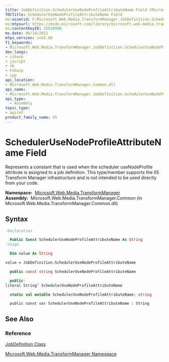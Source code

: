 ```yaml
---
title: JobDefinition.SchedulerUseNodeProfileAttributeName Field (Microsoft.Web.Media.TransformManager)
TOCTitle: SchedulerUseNodeProfileAttributeName Field
ms:assetid: F:Microsoft.Web.Media.TransformManager.JobDefinition.SchedulerUseNodeProfileAttributeName
ms:mtpsurl: https://msdn.microsoft.com/library/microsoft.web.media.transformmanager.jobdefinition.schedulerusenodeprofileattributename(v=VS.90)
ms:contentKeyID: 35520998
ms.date: 06/14/2012
mtps_version: v=VS.90
f1_keywords:
- Microsoft.Web.Media.TransformManager.JobDefinition.SchedulerUseNodeProfileAttributeName
dev_langs:
- csharp
- jscript
- vb
- FSharp
- cpp
api_location:
- Microsoft.Web.Media.TransformManager.Common.dll
api_name:
- Microsoft.Web.Media.TransformManager.JobDefinition.SchedulerUseNodeProfileAttributeName
api_type:
  - Assembly
topic_type:
- apiref
product_family_name: VS
---
```


# SchedulerUseNodeProfileAttributeName Field

Represents a constant that is used when the scheduler useNodeProfile attribute is assigned to a job definition. This type/member supports the IIS Transform Manager infrastructure and is not intended to be used directly from your code.

**Namespace:**  [Microsoft.Web.Media.TransformManager](microsoft-web-media-transformmanager-namespace.md)  
**Assembly:**  Microsoft.Web.Media.TransformManager.Common (in Microsoft.Web.Media.TransformManager.Common.dll)

## Syntax

```vb
'Declaration

  Public Const SchedulerUseNodeProfileAttributeName As String
'Usage

  Dim value As String

value = JobDefinition.SchedulerUseNodeProfileAttributeName
```

```csharp
  public const string SchedulerUseNodeProfileAttributeName
```

```cpp
  public:
literal String^ SchedulerUseNodeProfileAttributeName
```

``` fsharp
  static val mutable SchedulerUseNodeProfileAttributeName: string
```

```jscript
  public const var SchedulerUseNodeProfileAttributeName : String
```

## See Also

### Reference

[JobDefinition Class](jobdefinition-class-microsoft-web-media-transformmanager.md)

[Microsoft.Web.Media.TransformManager Namespace](microsoft-web-media-transformmanager-namespace.md)

